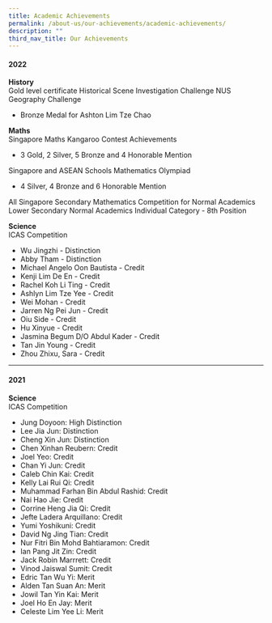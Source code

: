 ```yaml
---
title: Academic Achievements
permalink: /about-us/our-achievements/academic-achievements/
description: ""
third_nav_title: Our Achievements
---
```

#### 2022


**History**<br>
Gold level certificate Historical Scene Investigation Challenge
NUS Geography Challenge
* Bronze Medal for Ashton Lim Tze Chao

**Maths**<br>
Singapore Maths Kangaroo Contest Achievements
* 3 Gold, 2 Silver, 5 Bronze and 4 Honorable Mention

Singapore and ASEAN Schools Mathematics Olympiad
* 4 Silver, 4 Bronze and 6 Honorable Mention

All Singapore Secondary Mathematics Competition for Normal Academics
Lower Secondary Normal Academics Individual Category - 8th Position

**Science**<br> 
ICAS Competition
* Wu Jingzhi - Distinction
* Abby Tham - Distinction
* Michael Angelo Oon Bautista - Credit
* Kenji Lim De En - Credit
* Rachel Koh Li Ting - Credit
* Ashlyn Lim Tze Yee - Credit
* Wei Mohan - Credit
* Jarren Ng Pei Jun - Credit
* Oiu Side - Credit
* Hu Xinyue - Credit
* Jasmina Begum D/O Abdul Kader  - Credit
* Tan Jin Young - Credit
* Zhou Zhixu, Sara - Credit


<hr>

#### 2021

**Science**<br> 
ICAS Competition
* Jung Doyoon: High Distinction
* Lee Jia Jun: Distinction
* Cheng Xin Jun: Distinction
* Chen Xinhan Reubern: Credit
* Joel Yeo: Credit
* Chan Yi Jun: Credit
* Caleb Chin Kai: Credit
* Kelly Lai Rui Qi: Credit
* Muhammad Farhan Bin Abdul Rashid: Credit
* Nai Hao Jie: Credit
* Corrine Heng Jia Qi: Credit
* Jefte Ladera Arquillano: Credit
* Yumi Yoshikuni: Credit
* David Ng Jing Tian: Credit
* Nur Fitri Bin Mohd Bahtiaramon: Credit
* Ian Pang Jit Zin: Credit
* Jack Robin Marrrett: Credit
* Vinod Jaiswal Sumit: Credit
* Edric Tan Wu Yi: Merit
* Alden Tan Suan An: Merit
* Jowil Tan Yin Kai: Merit
* Joel Ho En Jay: Merit
* Celeste Lim Yee Li: Merit
